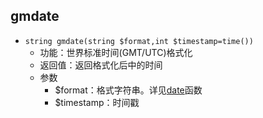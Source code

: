 ## gmdate
* `string gmdate(string $format,int $timestamp=time())`
    * 功能：世界标准时间(GMT/UTC)格式化 
    * 返回值：返回格式化后中的时间
    * 参数
        * $format：格式字符串。详见[date](index.html?title=/md/php/函数/时间与日期/date)函数 
        * $timestamp：时间戳